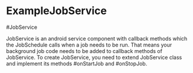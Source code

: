 # ExampleJobService

#JobService

JobService is an android service component with callback methods which the JobSchedule calls when a job needs to be run. That means your background job code needs to be added to callback methods of JobService. To create JobService, you need to extend JobService class and implement its methods #onStartJob and #onStopJob.
